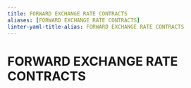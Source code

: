 ```yaml
---
title: FORWARD EXCHANGE RATE CONTRACTS
aliases: [FORWARD EXCHANGE RATE CONTRACTS]
linter-yaml-title-alias: FORWARD EXCHANGE RATE CONTRACTS
---
```


# FORWARD EXCHANGE RATE CONTRACTS
